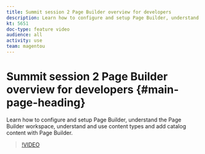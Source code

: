 ```yaml
---
title: Summit session 2 Page Builder overview for developers
description: Learn how to configure and setup Page Builder​, understand the Page Builder workspace, understand and use content types and add catalog content with Page Builder.
kt: 5651
doc-type: feature video
audience: all
activity: use
team: magentou
---
```


# Summit session 2 Page Builder overview for developers {#main-page-heading}

Learn how to configure and setup Page Builder​, understand the Page Builder workspace, understand and use content types and add catalog content with Page Builder.

>[!VIDEO](https://video.tv.adobe.com/v/35710?quality=12&learn=on)
